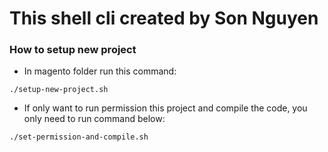 # This shell cli created by Son Nguyen
### How to setup new project
* In magento folder run this command:
````
./setup-new-project.sh
````
* If only want to run permission this project and compile the code, you only need to run command below: 
````
./set-permission-and-compile.sh
````

